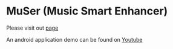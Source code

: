 # MuSer (Music Smart Enhancer)

Please visit out [page](https://wade-muser.github.io/MuSer/)

An android application demo can be found on [Youtube](https://youtu.be/h_9rucyKUns)
